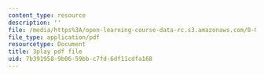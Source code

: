 ```yaml
---
content_type: resource
description: ''
file: /media/https%3A/open-learning-course-data-rc.s3.amazonaws.com/8-01sc-classical-mechanics-fall-2016/7b3919589b0659bbc7fd6df11cdfa168_lufK0UlJ7aE.pdf
file_type: application/pdf
resourcetype: Document
title: 3play pdf file
uid: 7b391958-9b06-59bb-c7fd-6df11cdfa168
---
```

